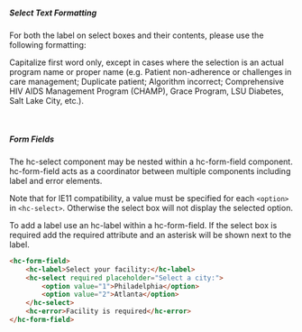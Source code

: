 ##### Select Text Formatting

For both the label on select boxes and their contents, please use the following formatting:

Capitalize first word only, except in cases where the selection is an actual program name or proper name (e.g. Patient non-adherence or challenges in care management; Duplicate patient; Algorithm incorrect; Comprehensive HIV AIDS Management Program (CHAMP), Grace Program, LSU Diabetes, Salt Lake City, etc.).

&nbsp;

##### Form Fields

The hc-select component may be nested within a hc-form-field component. hc-form-field acts as a coordinator between multiple components including label and error elements.

Note that for IE11 compatibility, a value must be specified for each `<option>` in `<hc-select>`. Otherwise the select box will not display the selected option.

To add a label use an hc-label within a hc-form-field. If the select box is required add the required attribute and an asterisk will be shown next to the label.

```html
<hc-form-field>
    <hc-label>Select your facility:</hc-label>
    <hc-select required placeholder="Select a city:">
        <option value="1">Philadelphia</option>
        <option value="2">Atlanta</option>
    </hc-select>
    <hc-error>Facility is required</hc-error>
</hc-form-field>
```
